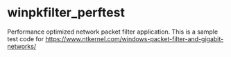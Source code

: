 # winpkfilter_perftest
Performance optimized network packet filter application.
This is a sample test code for https://www.ntkernel.com/windows-packet-filter-and-gigabit-networks/
